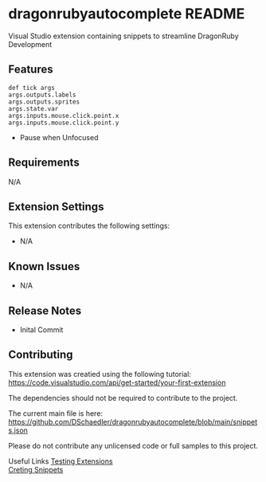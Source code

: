 # dragonrubyautocomplete README

Visual Studio extension containing snippets to streamline DragonRuby Development

## Features

`def tick args`  
`args.outputs.labels`  
`args.outputs.sprites`  
`args.state.var`  
`args.inputs.mouse.click.point.x`  
`args.inputs.mouse.click.point.y`  
* Pause when Unfocused  

## Requirements

N/A

## Extension Settings

This extension contributes the following settings:

* N/A

## Known Issues

* N/A

## Release Notes

* Inital Commit

## Contributing

This extension was creatied using the following tutorial: https://code.visualstudio.com/api/get-started/your-first-extension

The dependencies should not be required to contribute to the project.

The current main file is here: https://github.com/DSchaedler/dragonrubyautocomplete/blob/main/snippets.json

Please do not contribute any unlicensed code or full samples to this project.

Useful Links
[Testing Extensions](https://code.visualstudio.com/api/working-with-extensions/testing-extension)  
[Creting Snippets](https://code.visualstudio.com/docs/editor/userdefinedsnippets#_creating-your-own-snippets)  
